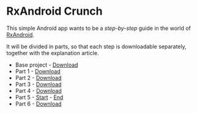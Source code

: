 # RxAndroid Crunch
This simple Android app wants to be a _step-by-step_ guide in the world of [RxAndroid](https://github.com/ReactiveX/RxAndroid).

It will be divided in parts, so that each step is downloadable separately, together with the explanation
article.

* Base project - [Download](https://github.com/tiwiz/RxAndroidCrunch/releases/tag/BaseProject)
* Part 1 - [Download](https://github.com/tiwiz/RxAndroidCrunch/releases/tag/Part1)
* Part 2 - [Download](https://github.com/tiwiz/RxAndroidCrunch/releases/tag/Part2)
* Part 3 - [Download](https://github.com/tiwiz/RxAndroidCrunch/releases/tag/Part3)
* Part 4 - [Download](https://github.com/tiwiz/RxAndroidCrunch/releases/tag/Part4)
* Part 5 - [Start](https://github.com/tiwiz/RxAndroidCrunch/releases/tag/The-watch-begins) - [End](https://github.com/tiwiz/RxAndroidCrunch/releases/tag/The-watch-ends)
* Part 6 - [Download](https://github.com/tiwiz/RxAndroidCrunch/releases/tag/Part6)
